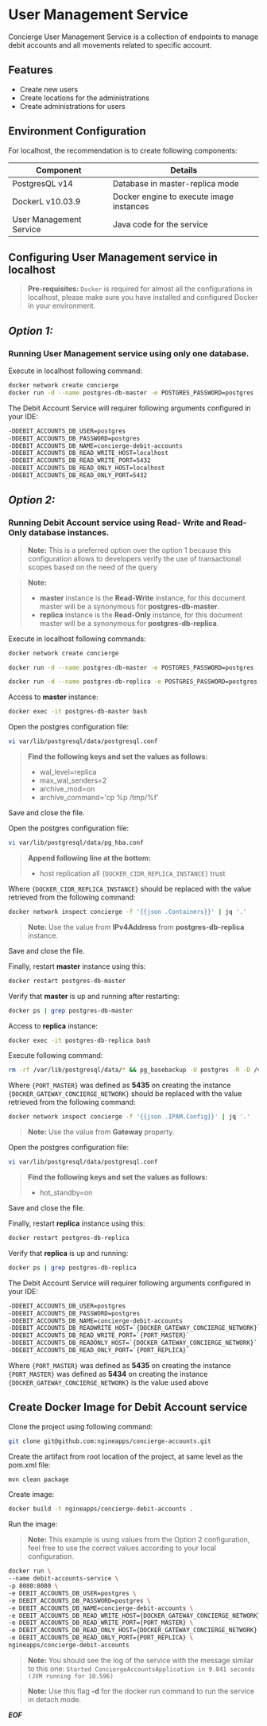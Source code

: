 # User Management Service

Concierge User Management Service is a collection of endpoints to manage debit accounts and all movements related to specific account.

## Features

- Create new users
- Create locations for the administrations
- Create administrations for users

## Environment Configuration

For localhost, the recommendation is to create following components:

| Component                       | Details                                  |
|---------------------------------|------------------------------------------|
| PostgresQL v14                  | Database in master-replica mode          |
| DockerL v10.03.9                | Docker engine to execute image instances |
| User Management Service | Java code for the service                |

## Configuring User Management service in localhost

>**Pre-requisites:**
`Docker` is required for almost all the configurations in localhost, please make sure you have installed and configured Docker in your environment.

## _Option 1:_
### Running User Management service using only one database.

Execute in localhost following command:
```sh
docker network create concierge
docker run -d --name postgres-db-master -e POSTGRES_PASSWORD=postgres -e POSTGRES_USER=postgres -e POSTGRES_DB=concierge-user-management -p 5432:5432 --net concierge postgres:14-alpine
```
The Debit Account Service will requirer following arguments configured in your IDE:
```sh
-DDEBIT_ACCOUNTS_DB_USER=postgres
-DDEBIT_ACCOUNTS_DB_PASSWORD=postgres
-DDEBIT_ACCOUNTS_DB_NAME=concierge-debit-accounts
-DDEBIT_ACCOUNTS_DB_READ_WRITE_HOST=localhost
-DDEBIT_ACCOUNTS_DB_READ_WRITE_PORT=5432
-DDEBIT_ACCOUNTS_DB_READ_ONLY_HOST=localhost
-DDEBIT_ACCOUNTS_DB_READ_ONLY_PORT=5432
```
## _Option 2:_
### Running Debit Account service using Read- Write and Read-Only database instances.
>**Note:**
This is a preferred option over  the option 1 because this configuration allows to
developers verify the use of transactional scopes based on the need of the query

>**Note:**
>- **master** instance is the **Read-Write** instance, for this document master will be a synonymous for **postgres-db-master**.
>- **replica** instance is the **Read-Only** instance, for this document master will be a synonymous for **postgres-db-replica**.

Execute in localhost following commands:
```sh
docker network create concierge
```
```sh
docker run -d --name postgres-db-master -e POSTGRES_PASSWORD=postgres -e POSTGRES_USER=postgres -e POSTGRES_DB=concierge-debit-accounts -p 5435:5432 --net concierge postgres:14-alpine
```
```sh
docker run -d --name postgres-db-replica -e POSTGRES_PASSWORD=postgres -e POSTGRES_USER=postgres -e POSTGRES_DB=concierge-debit-accounts -p 5434:5432 --net concierge postgres:14-alpine
```
Access to **master** instance:
```sh
docker exec -it postgres-db-master bash
```
Open the postgres configuration file:
```sh
vi var/lib/postgresql/data/postgresql.conf
```

>**Find the following keys and set the values as follows:**
>- wal_level=replica
>- max_wal_senders=2
>- archive_mod=on
>- archive_command='cp %p /tmp/%f'

Save and close the file.

Open the postgres configuration file:
```sh
vi var/lib/postgresql/data/pg_hba.conf
```
>**Append following line at the bottom:**
>- host replication all `{DOCKER_CIDR_REPLICA_INSTANCE}` trust

Where
`{DOCKER_CIDR_REPLICA_INSTANCE}` should be replaced with the value retrieved from the following command:

```sh
docker network inspect concierge -f '{{json .Containers}}' | jq '.'
```
>**Note:**
Use the value from **IPv4Address** from **postgres-db-replica** instance.

Save and close the file.

Finally, restart **master** instance using this:

```sh
docker restart postgres-db-master
```

Verify that **master** is up and running after restarting:

```sh
docker ps | grep postgres-db-master
```

Access to **replica** instance:
```sh
docker exec -it postgres-db-replica bash
```
Execute following command:

```sh
rm -rf /var/lib/postgresql/data/* && pg_basebackup -U postgres -R -D /var/lib/postgresql/data/ --host={DOCKER_GATEWAY_CONCIERGE_NETWORK} --port={PORT_MASTER}
```
Where
`{PORT_MASTER}` was defined as **5435** on creating the instance
`{DOCKER_GATEWAY_CONCIERGE_NETWORK}` should be replaced with the value retrieved from the following command:
```sh
docker network inspect concierge -f '{{json .IPAM.Config}}' | jq '.'
```
>**Note:**
Use the value from **Gateway** property.

Open the postgres configuration file:
```sh
vi var/lib/postgresql/data/postgresql.conf
```

>**Find the following keys and set the values as follows:**
>- hot_standby=on

Save and close the file.

Finally, restart **replica** instance using this:

```sh
docker restart postgres-db-replica
```

Verify that **replica** is up and running:

```sh
docker ps | grep postgres-db-replica
```


The Debit Account Service will requirer following arguments configured in your IDE:
```sh
-DDEBIT_ACCOUNTS_DB_USER=postgres
-DDEBIT_ACCOUNTS_DB_PASSWORD=postgres
-DDEBIT_ACCOUNTS_DB_NAME=concierge-debit-accounts
-DDEBIT_ACCOUNTS_DB_READWRITE_HOST=`{DOCKER_GATEWAY_CONCIERGE_NETWORK}`
-DDEBIT_ACCOUNTS_DB_READ_WRITE_PORT=`{PORT_MASTER}`
-DDEBIT_ACCOUNTS_DB_READONLY_HOST=`{DOCKER_GATEWAY_CONCIERGE_NETWORK}`
-DDEBIT_ACCOUNTS_DB_READ_ONLY_PORT=`{PORT_REPLICA}`
```
Where
`{PORT_MASTER}` was defined as **5435** on creating the instance
`{PORT_MASTER}` was defined as **5434** on creating the instance
`{DOCKER_GATEWAY_CONCIERGE_NETWORK}` is the value used above


## Create Docker Image for Debit Account service

Clone the project using following command:
```sh
git clone git@github.com:ngineapps/concierge-accounts.git
```
Create the artifact from root location of the project, at same level as the pom.xml file:
```sh
mvn clean package
```
Create image:
```sh
docker build -t ngineapps/concierge-debit-accounts .
```
Run the image:
>**Note:**
This example is using values from the Option 2 configuration, feel free to use the correct values according to your local configuration.

```sh
docker run \
--name debit-accounts-service \
-p 8080:8080 \
-e DEBIT_ACCOUNTS_DB_USER=postgres \
-e DEBIT_ACCOUNTS_DB_PASSWORD=postgres \
-e DEBIT_ACCOUNTS_DB_NAME=concierge-debit-accounts \
-e DEBIT_ACCOUNTS_DB_READ_WRITE_HOST={DOCKER_GATEWAY_CONCIERGE_NETWORK} \
-e DEBIT_ACCOUNTS_DB_READ_WRITE_PORT={PORT_MASTER} \
-e DEBIT_ACCOUNTS_DB_READ_ONLY_HOST={DOCKER_GATEWAY_CONCIERGE_NETWORK} \
-e DEBIT_ACCOUNTS_DB_READ_ONLY_PORT={PORT_REPLICA} \
ngineapps/concierge-debit-accounts
```
>**Note:**
You should see the log of the service with the message similar to this one:
`Started ConciergeAccountsApplication in 9.841 seconds (JVM running for 10.596)`

>**Note:**
Use this flag **-d** for the docker run command to run the service in detach mode.

***EOF***
